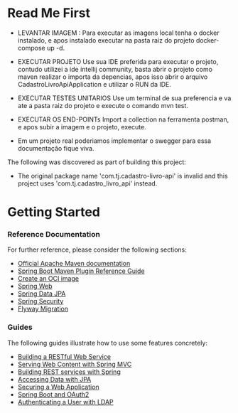 # Read Me First
* LEVANTAR IMAGEM :
Para executar as imagens local tenha o docker instalado, e apos instalado executar na pasta raiz do projeto docker-compose up -d.

* EXECUTAR PROJETO
Use sua IDE preferida para executar o projeto, contudo utilizei a ide intellij community, basta abrir o projeto como maven realizar o importa da depencias, apos isso abrir o arquivo CadastroLivroApiApplication e utilizar o RUN da IDE.

* EXECUTAR TESTES UNITARIOS
Use um terminal de sua preferencia e va ate a pasta raiz do projeto e execute o comando mvn test.

* EXECUTAR OS END-POINTs
Import a collection na ferramenta postman, e apos subir a imagem e o projeto, execute.

* Em um projeto real poderiamos implementar o swegger para essa documentação fique viva.


The following was discovered as part of building this project:

* The original package name 'com.tj.cadastro-livro-api' is invalid and this project uses 'com.tj.cadastro_livro_api' instead.

# Getting Started

### Reference Documentation
For further reference, please consider the following sections:

* [Official Apache Maven documentation](https://maven.apache.org/guides/index.html)
* [Spring Boot Maven Plugin Reference Guide](https://docs.spring.io/spring-boot/docs/3.3.0/maven-plugin/reference/html/)
* [Create an OCI image](https://docs.spring.io/spring-boot/docs/3.3.0/maven-plugin/reference/html/#build-image)
* [Spring Web](https://docs.spring.io/spring-boot/docs/3.3.0/reference/htmlsingle/index.html#web)
* [Spring Data JPA](https://docs.spring.io/spring-boot/docs/3.3.0/reference/htmlsingle/index.html#data.sql.jpa-and-spring-data)
* [Spring Security](https://docs.spring.io/spring-boot/docs/3.3.0/reference/htmlsingle/index.html#web.security)
* [Flyway Migration](https://docs.spring.io/spring-boot/docs/3.3.0/reference/htmlsingle/index.html#howto.data-initialization.migration-tool.flyway)

### Guides
The following guides illustrate how to use some features concretely:

* [Building a RESTful Web Service](https://spring.io/guides/gs/rest-service/)
* [Serving Web Content with Spring MVC](https://spring.io/guides/gs/serving-web-content/)
* [Building REST services with Spring](https://spring.io/guides/tutorials/rest/)
* [Accessing Data with JPA](https://spring.io/guides/gs/accessing-data-jpa/)
* [Securing a Web Application](https://spring.io/guides/gs/securing-web/)
* [Spring Boot and OAuth2](https://spring.io/guides/tutorials/spring-boot-oauth2/)
* [Authenticating a User with LDAP](https://spring.io/guides/gs/authenticating-ldap/)

